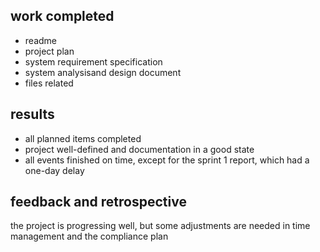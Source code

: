 
## work completed

- readme
- project plan
- system requirement specification
- system analysisand design document
- files related


## results

- all planned items completed
- project well-defined and documentation in a good state
- all events finished on time, except for the sprint 1 report, which had a one-day delay


## feedback and retrospective
the project is progressing well, but some adjustments are needed in time management and the compliance plan 
